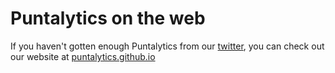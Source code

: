 # Puntalytics on the web
If you haven't gotten enough Puntalytics from our [twitter](https://twitter.com/ThePuntRunts), you can check out our website at [puntalytics.github.io](puntalytics.github.io)
